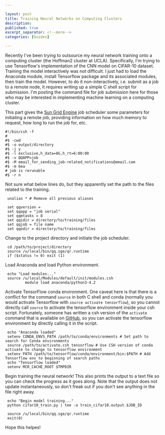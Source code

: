 ```yaml
---

layout: post
title: Training Neural Networks on Computing Clusters
description:
published: true
excerpt_separator: <!--more-->
categories: [Guides]

---
```


Recently I've been trying to outsource my neural network training onto a computing cluster (the Hoffman2 cluster at UCLA). Specifically, I'm trying to use Tensorflow's implementation of the CNN model on CIFAR-10 dataset. Training the model interactively was not difficult. I just had to load the Anaconda module, install Tensorflow package and its associated modules, then train the model. However, to do it non-interactively, i.e. submit as a job to a remote node, it requires writing up a simple C shell script for submission. I'm posting the command file for job submission here for those who may be interested in implementing machine learning on a computing cluster.

<!--more-->

This part gives the [Sun Grid Engine](https://en.wikipedia.org/wiki/Oracle_Grid_Engine) job scheduler some parameters for initiating a remote job, providing information on how much memory to request, how long to run the job for, etc. 
	
	#!/bin/csh -f
	#
	#$ -cwd
	#$ -o output/directory
	#$ -j y
	#$ -l exclusive,h_data=8G,h_rt=6:00:00
	#$ -v QQAPP=job
	#$ -M email_for_sending_job-related_notifications@email.com
	#$ -m bea
	# job is rerunable
	#$ -r n

Not sure what below lines do, but they apparently set the path to the files related to the training.

	 unalias * # Remove all previous aliases
	 
	 set qqversion =
	 set qqapp = "job serial"
	 set qqmtasks = 8
	 set qqidir = directory/to/training/files
	 set qqjob = file name
	 set qqodir = directory/to/training/files

Change to the project directory and initiate the job scheduler.

	 cd /path/to/project/directory
	 source /u/local/bin/qq.sge/qr.runtime
	 if ($status != 0) exit (1)

Load Anaconda and load Python environment.

	 echo "Load modules..."
	 source /u/local/Modules/default/init/modules.csh
	         module load anaconda/python3-4.2

Activate TensorFlow conda environment. One caveat here is that there is a conflict for the command `source` in both C shell and conda (normally you would activate Tensorflow with `source activate tensorflow`), so you cannot directly call `source` to activate the tensorflow environment inside your csh script. Fortunately, someone has written a csh version of the `activate` command that is available on [GitHub](https://gist.github.com/mikecharles/f09486e884a0b41e1e8f), so you can activate the tensorflow environment by directly calling it in the script.

	 echo "Anaconda loaded"
	 setenv CONDA_ENVS_PATH /path/to/conda/environments # Set path to search for Conda environments
	 source /path/to/activate.csh tensorflow # Use CSH version of conda activate to change to tensorflow environment
	 setenv PATH /path/to/tensorflow/conda/environment/bin:$PATH # Add Tensorflow env to beginning of search paths
	 echo "Tensorflow loaded"
	 setenv MCR_CACHE_ROOT $TMPDIR

Begin training the neural network! This also prints the output to a text file so you can check the progress as it goes along. Note that the output does not update instantaneously, so don't freak out if you don't see anything in the file right away.

	 echo "Begin model training..."
	 python cifar10_train.py | tee -a train_cifar10.output.$JOB_ID

	 source /u/local/bin/qq.sge/qr.runtime
	 exit(0)

Hope this helpes!


